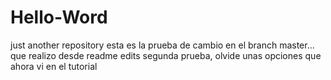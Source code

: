 # Hello-Word
just another repository
esta es la prueba de cambio en el branch master... que realizo desde readme edits
segunda prueba, olvide unas opciones que ahora vi en el tutorial
